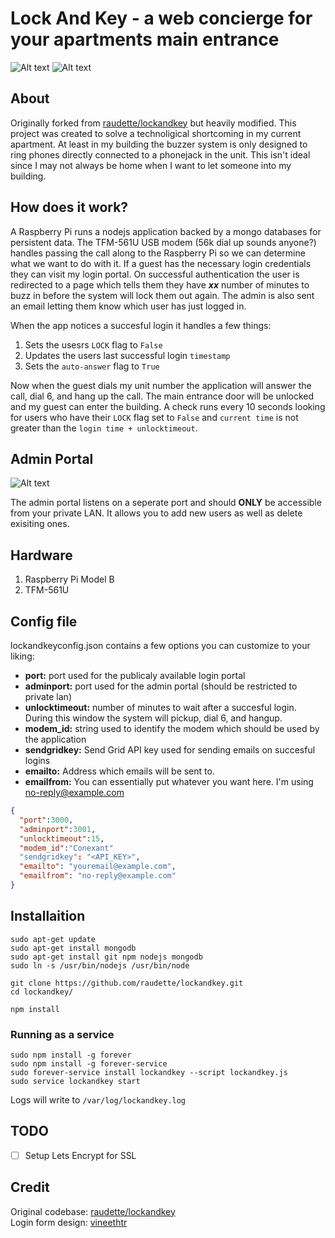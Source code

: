 # Lock And Key - a web concierge for your apartments main entrance
![Alt text](http://i.imgur.com/cjBl3mX.jpg "") ![Alt text](http://i.imgur.com/BqK13Bo.jpg "")

## About
Originally forked from [raudette/lockandkey](https://github.com/raudette/lockandkey) but heavily modified. This project was created to solve a technoligical shortcoming in my current apartment. At least in my building the buzzer system is only designed to ring phones directly connected to a phonejack in the unit. This isn't ideal since I may not always be home when I want to let someone into my building.

## How does it work?
A Raspberry Pi runs a nodejs application backed by a mongo databases for persistent data. The TFM-561U USB modem (56k dial up sounds anyone?) handles passing the call along to the Raspberry Pi so we can determine what we want to do with it. If a guest has the necessary login credentials they can visit my login portal. On successful authentication the user is redirected to a page which tells them they have **_xx_** number of minutes to buzz in before the system will lock them out again. The admin is also sent an email letting them know which user has just logged in.

When the app notices a succesful login it handles a few things:
1. Sets the usesrs `LOCK` flag to `False`
2. Updates the users last successful login `timestamp`
3. Sets the `auto-answer` flag to `True`

Now when the guest dials my unit number the application will answer the call, dial 6, and hang up the call. The main entrance door will be unlocked and my guest can enter the building. A check runs every 10 seconds looking for users who have their `LOCK` flag set to `False` and `current time` is not greater than the `login time + unlocktimeout`. 

## Admin Portal
![Alt text](http://i.imgur.com/x8gUg9T.jpg "") 

The admin portal listens on a seperate port and should **ONLY** be accessible from your private LAN. It allows you to add new users as well as delete exisiting ones. 


## Hardware
1. Raspberry Pi Model B
2. TFM-561U

## Config file
lockandkeyconfig.json contains a few options you can customize to your liking: 
* **port:** port used for the publicaly available login portal
* **adminport:** port used for the admin portal (should be restricted to private lan)
* **unlocktimeout:** number of minutes to wait after a succesful login. During this window the system will pickup, dial 6, and hangup. 
* **modem_id:** string used to identify the modem which should be used by the application 
* **sendgridkey:** Send Grid API key used for sending emails on succesful logins
* **emailto:** Address which emails will be sent to.
* **emailfrom:** You can essentially put whatever you want here. I'm using no-reply@example.com
```json
{
  "port":3000,
  "adminport":3001,
  "unlocktimeout":15,
  "modem_id":"Conexant"
  "sendgridkey": "<API_KEY>",
  "emailto": "youremail@example.com",
  "emailfrom": "no-reply@example.com"
}
```

## Installaition
```
sudo apt-get update
sudo apt-get install mongodb
sudo apt-get install git npm nodejs mongodb
sudo ln -s /usr/bin/nodejs /usr/bin/node

git clone https://github.com/raudette/lockandkey.git
cd lockandkey/

npm install
```

### Running as a service
```
sudo npm install -g forever
sudo npm install -g forever-service
sudo forever-service install lockandkey --script lockandkey.js
sudo service lockandkey start
```

Logs will write to `/var/log/lockandkey.log`

## TODO
- [ ] Setup Lets Encrypt for SSL

## Credit
Original codebase: [raudette/lockandkey](https://github.com/raudette/lockandkey)  
Login form design: [vineethtr](http://codepen.io/vineethtr/pen/LAEyw)





